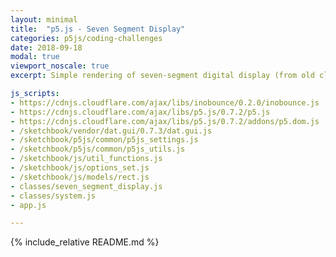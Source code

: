 ```yaml
---
layout: minimal
title:  "p5.js - Seven Segment Display"
categories: p5js/coding-challenges
date: 2018-09-18
modal: true
viewport_noscale: true
excerpt: Simple rendering of seven-segment digital display (from old clocks / calculators), as you type, the sketch translates the digit into a series of bits, which in turn activates different segments of the display.

js_scripts:
- https://cdnjs.cloudflare.com/ajax/libs/inobounce/0.2.0/inobounce.js
- https://cdnjs.cloudflare.com/ajax/libs/p5.js/0.7.2/p5.js
- https://cdnjs.cloudflare.com/ajax/libs/p5.js/0.7.2/addons/p5.dom.js
- /sketchbook/vendor/dat.gui/0.7.3/dat.gui.js
- /sketchbook/p5js/common/p5js_settings.js
- /sketchbook/p5js/common/p5js_utils.js
- /sketchbook/js/util_functions.js
- /sketchbook/js/options_set.js
- /sketchbook/js/models/rect.js
- classes/seven_segment_display.js
- classes/system.js
- app.js

---
```


{% include_relative README.md %}

